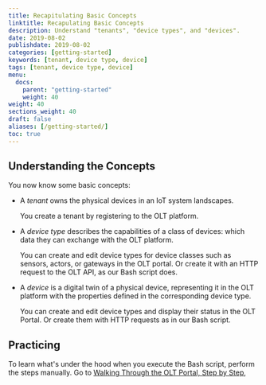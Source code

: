 ```yaml
---
title: Recapitulating Basic Concepts
linktitle: Recapulating Basic Concepts
description: Understand "tenants", "device types", and "devices".
date: 2019-08-02
publishdate: 2019-08-02
categories: [getting-started]
keywords: [tenant, device type, device]
tags: [tenant, device type, device]
menu:
  docs:
    parent: "getting-started"
    weight: 40
weight: 40
sections_weight: 40
draft: false
aliases: [/getting-started/]
toc: true
---
```


## Understanding the Concepts

You now know some basic concepts:

* A *tenant* owns the physical devices in an IoT system landscapes.

	You create a tenant by registering to the OLT platform.
	
* A *device type* describes the capabilities of a class of devices: which data they can exchange with the OLT platform.

	You can create and edit device types for device classes such as sensors, actors, or gateways in the OLT portal. Or create it with an HTTP request to the OLT API, as our Bash script does.

* A *device* is a digital twin of a physical device, representing it in the OLT platform with the properties defined in the corresponding device type.

	You can create and edit device types and display their status in the OLT Portal. Or create them with HTTP requests as in our Bash script.
	
## Practicing

To learn what's under the hood when you execute the Bash script, perform the steps manually. Go to [Walking Through the OLT Portal, Step by Step](/getting-started/connectivity-getting-started/),  
	




